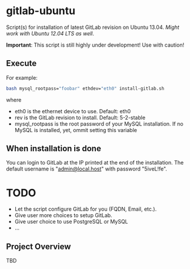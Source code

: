 # gitlab-ubuntu

Script(s) for installation of latest GitLab revision on Ubuntu 13.04.
_Might work with Ubuntu 12.04 LTS as well_.

**Important**: This script is still highly under development!  Use
with caution!

## Execute

For example:

```bash
bash mysql_rootpass="foobar" ethdev="eth0" install-gitlab.sh
```
where

* eth0 is the ethernet device to use.  Default: eth0
* rev is the GitLab revision to install.  Default: 5-2-stable
* mysql_rootpass is the root password of your MySQL installation.
  If no MySQL is installed, yet, ommit setting this variable

## When installation is done

You can login to GitLab at the IP printed at the end of the
installation.  The default username is "admin@local.host" with
password "5iveL!fe".

# TODO

* Let the script configure GitLab for you (FQDN, Email, etc.).
* Give user more choices to setup GitLab.
* Give user choice to use PostgreSQL or MySQL
* …

## Project Overview

TBD
